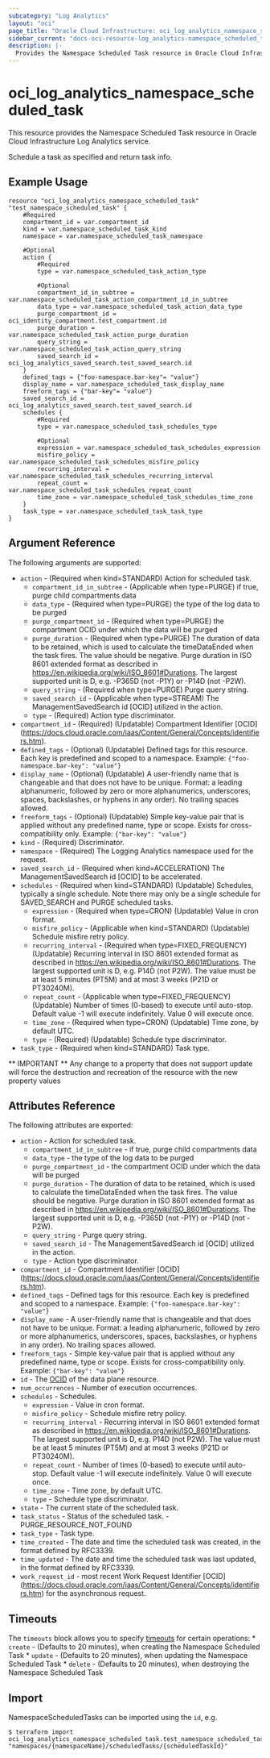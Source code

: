 ```yaml
---
subcategory: "Log Analytics"
layout: "oci"
page_title: "Oracle Cloud Infrastructure: oci_log_analytics_namespace_scheduled_task"
sidebar_current: "docs-oci-resource-log_analytics-namespace_scheduled_task"
description: |-
  Provides the Namespace Scheduled Task resource in Oracle Cloud Infrastructure Log Analytics service
---
```


# oci_log_analytics_namespace_scheduled_task
This resource provides the Namespace Scheduled Task resource in Oracle Cloud Infrastructure Log Analytics service.

Schedule a task as specified and return task info.

## Example Usage

```hcl
resource "oci_log_analytics_namespace_scheduled_task" "test_namespace_scheduled_task" {
	#Required
	compartment_id = var.compartment_id
	kind = var.namespace_scheduled_task_kind
	namespace = var.namespace_scheduled_task_namespace

	#Optional
	action {
		#Required
		type = var.namespace_scheduled_task_action_type

		#Optional
		compartment_id_in_subtree = var.namespace_scheduled_task_action_compartment_id_in_subtree
		data_type = var.namespace_scheduled_task_action_data_type
		purge_compartment_id = oci_identity_compartment.test_compartment.id
		purge_duration = var.namespace_scheduled_task_action_purge_duration
		query_string = var.namespace_scheduled_task_action_query_string
		saved_search_id = oci_log_analytics_saved_search.test_saved_search.id
	}
	defined_tags = {"foo-namespace.bar-key"= "value"}
	display_name = var.namespace_scheduled_task_display_name
	freeform_tags = {"bar-key"= "value"}
	saved_search_id = oci_log_analytics_saved_search.test_saved_search.id
	schedules {
		#Required
		type = var.namespace_scheduled_task_schedules_type

		#Optional
		expression = var.namespace_scheduled_task_schedules_expression
		misfire_policy = var.namespace_scheduled_task_schedules_misfire_policy
		recurring_interval = var.namespace_scheduled_task_schedules_recurring_interval
		repeat_count = var.namespace_scheduled_task_schedules_repeat_count
		time_zone = var.namespace_scheduled_task_schedules_time_zone
	}
	task_type = var.namespace_scheduled_task_task_type
}
```

## Argument Reference

The following arguments are supported:

* `action` - (Required when kind=STANDARD) Action for scheduled task.
	* `compartment_id_in_subtree` - (Applicable when type=PURGE) if true, purge child compartments data
	* `data_type` - (Required when type=PURGE) the type of the log data to be purged
	* `purge_compartment_id` - (Required when type=PURGE) the compartment OCID under which the data will be purged
	* `purge_duration` - (Required when type=PURGE) The duration of data to be retained, which is used to calculate the timeDataEnded when the task fires. The value should be negative. Purge duration in ISO 8601 extended format as described in https://en.wikipedia.org/wiki/ISO_8601#Durations. The largest supported unit is D, e.g. -P365D (not -P1Y) or -P14D (not -P2W). 
	* `query_string` - (Required when type=PURGE) Purge query string.
	* `saved_search_id` - (Applicable when type=STREAM) The ManagementSavedSearch id [OCID] utilized in the action.
	* `type` - (Required) Action type discriminator.
* `compartment_id` - (Required) (Updatable) Compartment Identifier [OCID] (https://docs.cloud.oracle.com/iaas/Content/General/Concepts/identifiers.htm).
* `defined_tags` - (Optional) (Updatable) Defined tags for this resource. Each key is predefined and scoped to a namespace. Example: `{"foo-namespace.bar-key": "value"}` 
* `display_name` - (Optional) (Updatable) A user-friendly name that is changeable and that does not have to be unique. Format: a leading alphanumeric, followed by zero or more alphanumerics, underscores, spaces, backslashes, or hyphens in any order). No trailing spaces allowed. 
* `freeform_tags` - (Optional) (Updatable) Simple key-value pair that is applied without any predefined name, type or scope. Exists for cross-compatibility only. Example: `{"bar-key": "value"}` 
* `kind` - (Required) Discriminator.
* `namespace` - (Required) The Logging Analytics namespace used for the request. 
* `saved_search_id` - (Required when kind=ACCELERATION) The ManagementSavedSearch id [OCID] to be accelerated.
* `schedules` - (Required when kind=STANDARD) (Updatable) Schedules, typically a single schedule. Note there may only be a single schedule for SAVED_SEARCH and PURGE scheduled tasks. 
	* `expression` - (Required when type=CRON) (Updatable) Value in cron format.
	* `misfire_policy` - (Applicable when kind=STANDARD) (Updatable) Schedule misfire retry policy.
	* `recurring_interval` - (Required when type=FIXED_FREQUENCY) (Updatable) Recurring interval in ISO 8601 extended format as described in https://en.wikipedia.org/wiki/ISO_8601#Durations. The largest supported unit is D, e.g. P14D (not P2W). The value must be at least 5 minutes (PT5M) and at most 3 weeks (P21D or PT30240M). 
	* `repeat_count` - (Applicable when type=FIXED_FREQUENCY) (Updatable) Number of times (0-based) to execute until auto-stop. Default value -1 will execute indefinitely. Value 0 will execute once. 
	* `time_zone` - (Required when type=CRON) (Updatable) Time zone, by default UTC.
	* `type` - (Required) (Updatable) Schedule type discriminator.
* `task_type` - (Required when kind=STANDARD) Task type.


** IMPORTANT **
Any change to a property that does not support update will force the destruction and recreation of the resource with the new property values

## Attributes Reference

The following attributes are exported:

* `action` - Action for scheduled task.
	* `compartment_id_in_subtree` - if true, purge child compartments data
	* `data_type` - the type of the log data to be purged
	* `purge_compartment_id` - the compartment OCID under which the data will be purged
	* `purge_duration` - The duration of data to be retained, which is used to calculate the timeDataEnded when the task fires. The value should be negative. Purge duration in ISO 8601 extended format as described in https://en.wikipedia.org/wiki/ISO_8601#Durations. The largest supported unit is D, e.g. -P365D (not -P1Y) or -P14D (not -P2W). 
	* `query_string` - Purge query string.
	* `saved_search_id` - The ManagementSavedSearch id [OCID] utilized in the action.
	* `type` - Action type discriminator.
* `compartment_id` - Compartment Identifier [OCID] (https://docs.cloud.oracle.com/iaas/Content/General/Concepts/identifiers.htm).
* `defined_tags` - Defined tags for this resource. Each key is predefined and scoped to a namespace. Example: `{"foo-namespace.bar-key": "value"}` 
* `display_name` - A user-friendly name that is changeable and that does not have to be unique. Format: a leading alphanumeric, followed by zero or more alphanumerics, underscores, spaces, backslashes, or hyphens in any order). No trailing spaces allowed. 
* `freeform_tags` - Simple key-value pair that is applied without any predefined name, type or scope. Exists for cross-compatibility only. Example: `{"bar-key": "value"}` 
* `id` - The [OCID](https://docs.cloud.oracle.com/iaas/Content/General/Concepts/identifiers.htm) of the data plane resource. 
* `num_occurrences` - Number of execution occurrences.
* `schedules` - Schedules.
	* `expression` - Value in cron format.
	* `misfire_policy` - Schedule misfire retry policy.
	* `recurring_interval` - Recurring interval in ISO 8601 extended format as described in https://en.wikipedia.org/wiki/ISO_8601#Durations. The largest supported unit is D, e.g. P14D (not P2W). The value must be at least 5 minutes (PT5M) and at most 3 weeks (P21D or PT30240M). 
	* `repeat_count` - Number of times (0-based) to execute until auto-stop. Default value -1 will execute indefinitely. Value 0 will execute once. 
	* `time_zone` - Time zone, by default UTC.
	* `type` - Schedule type discriminator.
* `state` - The current state of the scheduled task.
* `task_status` - Status of the scheduled task. - PURGE_RESOURCE_NOT_FOUND
* `task_type` - Task type.
* `time_created` - The date and time the scheduled task was created, in the format defined by RFC3339. 
* `time_updated` - The date and time the scheduled task was last updated, in the format defined by RFC3339. 
* `work_request_id` - most recent Work Request Identifier [OCID] (https://docs.cloud.oracle.com/iaas/Content/General/Concepts/identifiers.htm) for the asynchronous request.

## Timeouts

The `timeouts` block allows you to specify [timeouts](https://registry.terraform.io/providers/oracle/oci/latest/docs/guides/changing_timeouts) for certain operations:
	* `create` - (Defaults to 20 minutes), when creating the Namespace Scheduled Task
	* `update` - (Defaults to 20 minutes), when updating the Namespace Scheduled Task
	* `delete` - (Defaults to 20 minutes), when destroying the Namespace Scheduled Task


## Import

NamespaceScheduledTasks can be imported using the `id`, e.g.

```
$ terraform import oci_log_analytics_namespace_scheduled_task.test_namespace_scheduled_task "namespaces/{namespaceName}/scheduledTasks/{scheduledTaskId}" 
```

